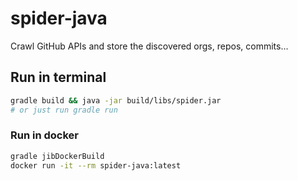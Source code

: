 # spider-java

Crawl GitHub APIs and store the discovered orgs, repos, commits...

## Run in terminal

``` bash
gradle build && java -jar build/libs/spider.jar
# or just run gradle run
```

### Run in docker

``` bash
gradle jibDockerBuild
docker run -it --rm spider-java:latest
```
